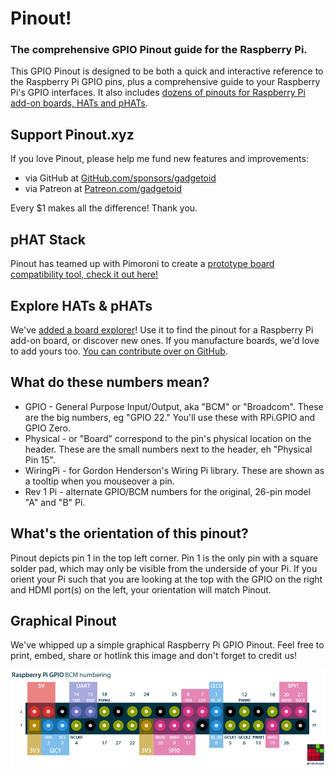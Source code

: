# Pinout!

### The comprehensive GPIO Pinout guide for the Raspberry Pi.

This GPIO Pinout is designed to be both a quick and interactive reference to the Raspberry Pi GPIO pins, plus a comprehensive guide to your Raspberry Pi's GPIO interfaces. It also includes [dozens of pinouts for Raspberry Pi add-on boards, HATs and pHATs](/boards).

## Support Pinout.xyz

If you love Pinout, please help me fund new features and improvements:

* via GitHub at [GitHub.com/sponsors/gadgetoid](https://github.com/sponsors/gadgetoid)
* via Patreon at [Patreon.com/gadgetoid](https://www.patreon.com/gadgetoid)

Every $1 makes all the difference! Thank you.

## pHAT Stack

Pinout has teamed up with Pimoroni to create a [prototype board compatibility tool, check it out here!](/phatstack)

## Explore HATs & pHATs

We've [added a board explorer](/boards)! Use it to find the pinout for a Raspberry Pi add-on board, or discover new ones. If you manufacture boards, we'd love to add yours too. [You can contribute over on GitHub](https://github.com/gadgetoid/Pinout.xyz).

## What do these numbers mean?

* GPIO - General Purpose Input/Output, aka "BCM" or "Broadcom". These are the big numbers, eg "GPIO 22." You'll use these with RPi.GPIO and GPIO Zero.
* Physical - or "Board" correspond to the pin's physical location on the header. These are the small numbers next to the header, eh "Physical Pin 15".
* WiringPi - for Gordon Henderson's Wiring Pi library. These are shown as a tooltip when you mouseover a pin.
* Rev 1 Pi - alternate GPIO/BCM numbers for the original, 26-pin model "A" and "B" Pi.

## What's the orientation of this pinout?

Pinout depicts pin 1 in the top left corner. Pin 1 is the only pin with a square solder pad, which may only be visible from the underside of your Pi. If you orient your Pi such that you are looking at the top with the GPIO on the right and HDMI port(s) on the left, your orientation will match Pinout.

## Graphical Pinout

We've whipped up a simple graphical Raspberry Pi GPIO Pinout. Feel free to print, embed, share or hotlink this image and don't forget to credit us!

[![Graphical Raspberry Pi GPIO Pinout](/resources/raspberry-pi-pinout.png)](/resources/raspberry-pi-pinout.png)
